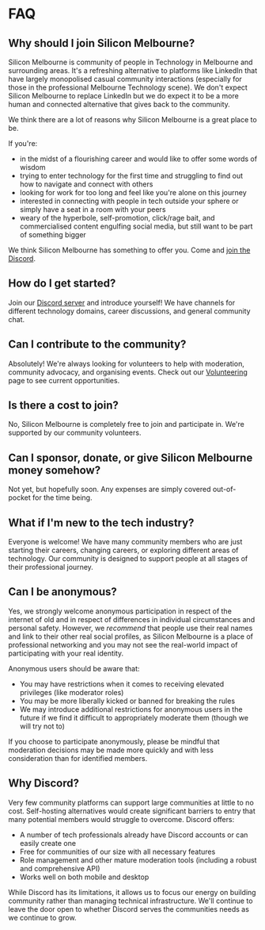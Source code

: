 # FAQ

<!-- toc -->

## Why should I join Silicon Melbourne?

Silicon Melbourne is community of people in Technology in Melbourne and surrounding areas. It's a refreshing alternative to platforms like LinkedIn that have largely monopolised casual community interactions (especially for those in the professional Melbourne Technology scene). We don't expect Silicon Melbourne to replace LinkedIn but we do expect it to be a more human and connected alternative that gives back to the community.

We think there are a lot of reasons why Silicon Melbourne is a great place to be.

If  you're:
- in the midst of a flourishing career and would like to offer some words of wisdom
- trying to enter technology for the first time and struggling to find out how to navigate and connect with others
- looking for work for too long and feel like you're alone on this journey
- interested in connecting with people in tech outside your sphere or simply have a seat in a room with your peers
- weary of the hyperbole, self-promotion, click/rage bait, and commercialised content engulfing social media, but still want to be part of something bigger

We think Silicon Melbourne has something to offer you. Come and [join the Discord](https://silicon.melbourne/).

## How do I get started?

Join our [Discord server](https://silicon.melbourne/) and introduce yourself! We have channels for different technology domains, career discussions, and general community chat.

## Can I contribute to the community?
 
Absolutely! We're always looking for volunteers to help with moderation, community advocacy, and organising events. Check out our [Volunteering](../03_contributing/03_volunteering.md) page to see current opportunities.

## Is there a cost to join?

No, Silicon Melbourne is completely free to join and participate in. We're supported by our community volunteers.

## Can I sponsor, donate, or give Silicon Melbourne money somehow?

Not yet, but hopefully soon. Any expenses are simply covered out-of-pocket for the time being.

## What if I'm new to the tech industry?

Everyone is welcome! We have many community members who are just starting their careers, changing careers, or exploring different areas of technology. Our community is designed to support people at all stages of their professional journey.

## Can I be anonymous?

Yes, we strongly welcome anonymous participation in respect of the internet of old and in respect of differences in individual circumstances and personal safety. However, we *recommend* that people use their real names and link to their other real social profiles, as Silicon Melbourne is a place of professional networking and you may not see the real-world impact of participating with your real identity.

Anonymous users should be aware that:
- You may have restrictions when it comes to receiving elevated privileges (like moderator roles)
- You may be more liberally kicked or banned for breaking the rules
- We may introduce additional restrictions for anonymous users in the future if we find it difficult to appropriately moderate them (though we will try not to)

If you choose to participate anonymously, please be mindful that moderation decisions may be made more quickly and with less consideration than for identified members.

## Why Discord?

Very few community platforms can support large communities at little to no cost. Self-hosting alternatives would create significant barriers to entry that many potential members would struggle to overcome. Discord offers:

- A number of tech professionals already have Discord accounts or can easily create one
- Free for communities of our size with all necessary features
- Role management and other mature moderation tools (including a robust and comprehensive API)
- Works well on both mobile and desktop

While Discord has its limitations, it allows us to focus our energy on building community rather than managing technical infrastructure. We'll continue to leave the door open to whether Discord serves the communities needs as we continue to grow.